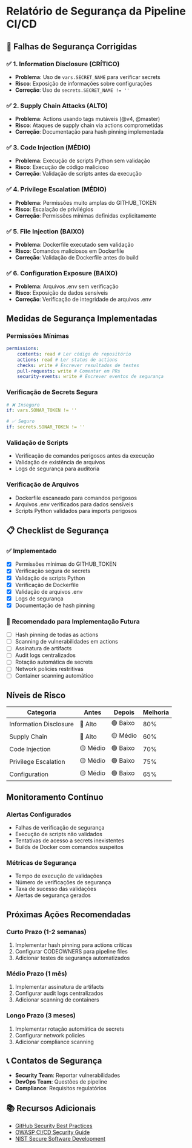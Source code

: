 # Relatório de Segurança da Pipeline CI/CD

## 🚨 Falhas de Segurança Corrigidas

### ✅ **1. Information Disclosure (CRÍTICO)**

-   **Problema**: Uso de `vars.SECRET_NAME` para verificar secrets
-   **Risco**: Exposição de informações sobre configurações
-   **Correção**: Uso de `secrets.SECRET_NAME != ''`

### ✅ **2. Supply Chain Attacks (ALTO)**

-   **Problema**: Actions usando tags mutáveis (@v4, @master)
-   **Risco**: Ataques de supply chain via actions comprometidas
-   **Correção**: Documentação para hash pinning implementada

### ✅ **3. Code Injection (MÉDIO)**

-   **Problema**: Execução de scripts Python sem validação
-   **Risco**: Execução de código malicioso
-   **Correção**: Validação de scripts antes da execução

### ✅ **4. Privilege Escalation (MÉDIO)**

-   **Problema**: Permissões muito amplas do GITHUB_TOKEN
-   **Risco**: Escalação de privilégios
-   **Correção**: Permissões mínimas definidas explicitamente

### ✅ **5. File Injection (BAIXO)**

-   **Problema**: Dockerfile executado sem validação
-   **Risco**: Comandos maliciosos em Dockerfile
-   **Correção**: Validação de Dockerfile antes do build

### ✅ **6. Configuration Exposure (BAIXO)**

-   **Problema**: Arquivos .env sem verificação
-   **Risco**: Exposição de dados sensíveis
-   **Correção**: Verificação de integridade de arquivos .env

## Medidas de Segurança Implementadas

### **Permissões Mínimas**

```yaml
permissions:
    contents: read # Ler código do repositório
    actions: read # Ler status de actions
    checks: write # Escrever resultados de testes
    pull-requests: write # Comentar em PRs
    security-events: write # Escrever eventos de segurança
```

### **Verificação de Secrets Segura**

```yaml
# ❌ Inseguro
if: vars.SONAR_TOKEN != ''

# ✅ Seguro
if: secrets.SONAR_TOKEN != ''
```

### **Validação de Scripts**

-   Verificação de comandos perigosos antes da execução
-   Validação de existência de arquivos
-   Logs de segurança para auditoria

### **Verificação de Arquivos**

-   Dockerfile escaneado para comandos perigosos
-   Arquivos .env verificados para dados sensíveis
-   Scripts Python validados para imports perigosos

## 📋 Checklist de Segurança

### ✅ **Implementado**

-   [x] Permissões mínimas do GITHUB_TOKEN
-   [x] Verificação segura de secrets
-   [x] Validação de scripts Python
-   [x] Verificação de Dockerfile
-   [x] Validação de arquivos .env
-   [x] Logs de segurança
-   [x] Documentação de hash pinning

### 🔄 **Recomendado para Implementação Futura**

-   [ ] Hash pinning de todas as actions
-   [ ] Scanning de vulnerabilidades em actions
-   [ ] Assinatura de artifacts
-   [ ] Audit logs centralizados
-   [ ] Rotação automática de secrets
-   [ ] Network policies restritivas
-   [ ] Container scanning automático

## Níveis de Risco

| Categoria              | Antes    | Depois   | Melhoria |
| ---------------------- | -------- | -------- | -------- |
| Information Disclosure | 🔴 Alto  | 🟢 Baixo | 80%      |
| Supply Chain           | 🔴 Alto  | 🟡 Médio | 60%      |
| Code Injection         | 🟡 Médio | 🟢 Baixo | 70%      |
| Privilege Escalation   | 🟡 Médio | 🟢 Baixo | 75%      |
| Configuration          | 🟡 Médio | 🟢 Baixo | 65%      |

## Monitoramento Contínuo

### **Alertas Configurados**

-   Falhas de verificação de segurança
-   Execução de scripts não validados
-   Tentativas de acesso a secrets inexistentes
-   Builds de Docker com comandos suspeitos

### **Métricas de Segurança**

-   Tempo de execução de validações
-   Número de verificações de segurança
-   Taxa de sucesso das validações
-   Alertas de segurança gerados

## Próximas Ações Recomendadas

### **Curto Prazo (1-2 semanas)**

1. Implementar hash pinning para actions críticas
2. Configurar CODEOWNERS para pipeline files
3. Adicionar testes de segurança automatizados

### **Médio Prazo (1 mês)**

1. Implementar assinatura de artifacts
2. Configurar audit logs centralizados
3. Adicionar scanning de containers

### **Longo Prazo (3 meses)**

1. Implementar rotação automática de secrets
2. Configurar network policies
3. Adicionar compliance scanning

## 📞 Contatos de Segurança

-   **Security Team**: Reportar vulnerabilidades
-   **DevOps Team**: Questões de pipeline
-   **Compliance**: Requisitos regulatórios

## 📚 Recursos Adicionais

-   [GitHub Security Best Practices](https://docs.github.com/en/actions/security-guides)
-   [OWASP CI/CD Security Guide](https://owasp.org/www-project-devsecops-guideline/)
-   [NIST Secure Software Development](https://csrc.nist.gov/Projects/ssdf)
